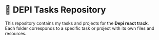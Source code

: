 # 📘 DEPI Tasks Repository

This repository contains my tasks and projects for the **Depi react track**.  
Each folder corresponds to a specific task or project with its own files and resources.
